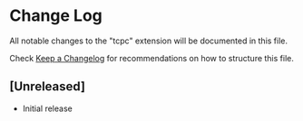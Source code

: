 # Change Log

All notable changes to the "tcpc" extension will be documented in this file.

Check [Keep a Changelog](http://keepachangelog.com/) for recommendations on how to structure this file.

## [Unreleased]

- Initial release